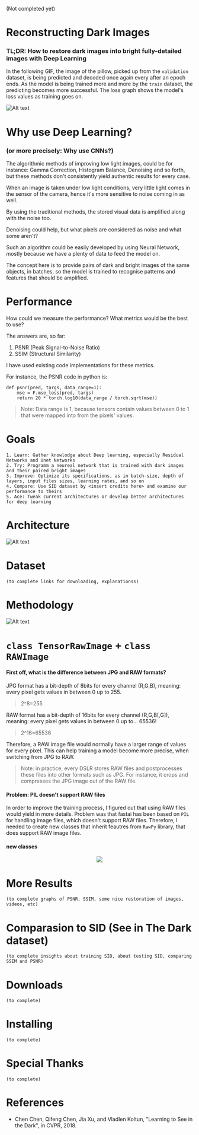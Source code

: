 (Not completed yet)

# Reconstructing Dark Images
### TL;DR: How to restore dark images into bright fully-detailed images with Deep Learning
In the following GIF, the image of the pillow, picked up from the `validation` dataset, is being predicted and decoded once again every after an epoch ends. As the model is being trained more and more by the `train` dataset, the predicting becomes more successful. The loss graph shows the model's loss values as training goes on.

![Alt text](./GIFs/100epochs.gif)

# Why use Deep Learning? 
### (or more precisely: Why use CNNs?)
The algorithmic methods of improving low light images, could be for instance: Gamma Correction, Histogram Balance, Denoising and so forth, but these methods don't consistently yield authentic results for every case.

When an image is taken under low light conditions, very little light comes in the sensor of the camera, hence it's more sensitive to noise coming in as well. 

By using the traditional methods, the stored visual data is amplified along with the noise too. 

Denoising could help, but what pixels are considered as noise and what some aren't?

Such an algorithm could be easily developed by using Neural Network, mostly because we have a plenty of data to feed the model on. 

The concept here is to provide pairs of dark and bright images of the same objects, in batches, so the model is trained to recognise patterns and features that should be amplified.

# Performance
How could we measure the performance?
What metrics would be the best to use?

The answers are, so far:
1. PSNR (Peak Signal-to-Noise Ratio)
2. SSIM (Structural Similarity)

I have used existing code implementations for these metrics.

For instance, the PSNR code in python is:
```
def psnr(pred, targs, data_range=1):
    mse = F.mse_loss(pred, targs)
    return 20 * torch.log10(data_range / torch.sqrt(mse))
```

> Note: Data range is 1, because tensors contain values between 0 to 1 that were mapped into from the pixels' values.



# Goals
    1. Learn: Gather knowlodge about Deep learning, especially Residual Networks and Unet Networks
    2. Try: Programm a neureal network that is trained with dark images and their paired bright images
    3. Improve: Optimize its specifications, as in batch-size, depth of layers, input files sizes, learning rates, and so on
    4. Compare: Use SID dataset by <insert credits here> and examine our performance to theirs
    5. Ace: Tweak current architectures or develop better architectures for deep learning
    
# Architecture
![Alt text](./SVGs/Architecture2__.svg)

# Dataset
    (to complete links for downloading, explanationss)
    
# Methodology
![Alt text](./SVGs/Methodology.svg)
    
# `class TensorRawImage` + `class RAWImage`
#### First off, what is the difference between JPG and RAW formats?
JPG format has a bit-depth of 8bits for every channel (R,G,B), meaning: every pixel gets values in between 0 up to 255.
> 2^8=255
  
RAW format has a bit-depth of 16bits for every channel (R,G,B[,G]), meaning: every pixel gets values in between 0 up to... 65536!
> 2^16=65536

Therefore, a RAW image file would normally have a larger range of values for every pixel. This can help training a model become more precise, when switching from JPG to RAW.
> Note: in practice, every DSLR stores RAW files and postprocesses these files into other formats such as JPG. For instance, it crops and compresses the JPG image out of the RAW file.

#### Problem: PIL doesn't support RAW files
  
In order to improve the training process, I figured out that using RAW files would yield in more details. Problem was that fastai has been based on `PIL` for handling image files, which doesn't support RAW files. Therefore, I needed to create new classes that inherit feautres from `RawPy` library, that does support RAW image files.
  
#### new classes
<p align="center">
  <img src="./SVGs/TensorRawImage__.svg">
</p>

# More Results
    (to complete graphs of PSNR, SSIM, some nice restoration of images, videos, etc)

# Comparasion to SID (See in The Dark dataset)
    (to complete insights about training SID, about testing SID, comparing SSIM and PSNR)
    
# Downloads
    (to complete)
    
# Installing
    (to complete)
    
# Special Thanks
    (to complete)
    
# References
- Chen Chen, Qifeng Chen, Jia Xu, and Vladlen Koltun, "Learning to See in the Dark", in CVPR, 2018.
